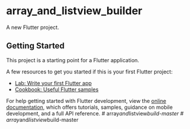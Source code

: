 # array_and_listview_builder

A new Flutter project.

## Getting Started

This project is a starting point for a Flutter application.

A few resources to get you started if this is your first Flutter project:

- [Lab: Write your first Flutter app](https://docs.flutter.dev/get-started/codelab)
- [Cookbook: Useful Flutter samples](https://docs.flutter.dev/cookbook)

For help getting started with Flutter development, view the
[online documentation](https://docs.flutter.dev/), which offers tutorials,
samples, guidance on mobile development, and a full API reference.
#   a r r a y _ a n d _ l i s t v i e w _ b u i l d - m a s t e r  
 #   a r r a y _ a n d _ l i s t v i e w _ b u i l d - m a s t e r  
 